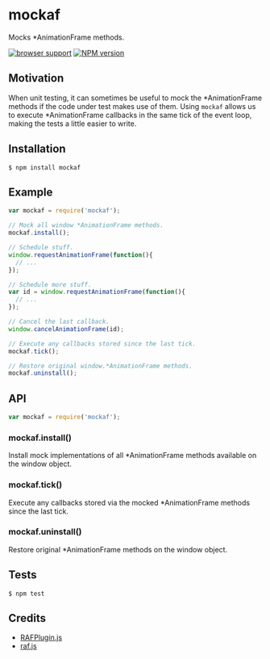 # mockaf

Mocks *AnimationFrame methods.

[![browser support](https://ci.testling.com/tanem/mockaf.png)](https://ci.testling.com/tanem/mockaf)
[![NPM version](https://badge.fury.io/js/mockaf.svg)](http://badge.fury.io/js/mockaf)

## Motivation

When unit testing, it can sometimes be useful to mock the *AnimationFrame methods if the code under test makes use of them. Using `mockaf` allows us to execute *AnimationFrame callbacks in the same tick of the event loop, making the tests a little easier to write.

## Installation

```
$ npm install mockaf
```

## Example

```js
var mockaf = require('mockaf');

// Mock all window *AnimationFrame methods.
mockaf.install();

// Schedule stuff.
window.requestAnimationFrame(function(){
  // ...
});

// Schedule more stuff.
var id = window.requestAnimationFrame(function(){
  // ...
});

// Cancel the last callback.
window.cancelAnimationFrame(id);

// Execute any callbacks stored since the last tick.
mockaf.tick();

// Restore original window.*AnimationFrame methods.
mockaf.uninstall();
```

## API

```js
var mockaf = require('mockaf');
```

### mockaf.install()

Install mock implementations of all *AnimationFrame methods available on the window object.

### mockaf.tick()

Execute any callbacks stored via the mocked *AnimationFrame methods since the last tick.

### mockaf.uninstall()

Restore original *AnimationFrame methods on the window object.

## Tests

```
$ npm test
```

## Credits

* [RAFPlugin.js](https://gist.github.com/ischenkodv/43934774f4509fcb5791)
* [raf.js](https://gist.github.com/rwaldron/1058681)
